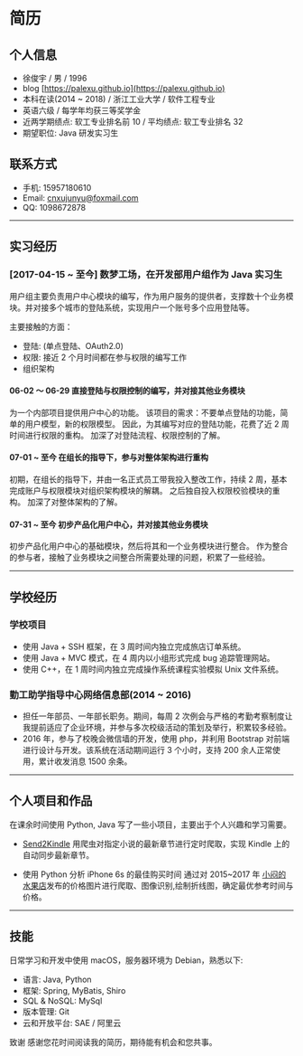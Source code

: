 # 简历

## 个人信息

- 徐俊宇 / 男 / 1996
- blog [https://palexu.github.io](https://palexu.github.io)
- 本科在读(2014 ~ 2018) / 浙江工业大学 / 软件工程专业
- 英语六级 / 每学年均获三等奖学金
- 近两学期绩点: 软工专业排名前 10 / 平均绩点: 软工专业排名 32
- 期望职位: Java 研发实习生

## 联系方式

- 手机: 15957180610
- Email: cnxujunyu@foxmail.com
- QQ: 1098672878

---

## 实习经历

### [2017-04-15 ~ 至今] 数梦工场，在开发部用户组作为 Java 实习生

用户组主要负责用户中心模块的编写，作为用户服务的提供者，支撑数十个业务模块。并对接多个城市的登陆系统，实现用户一个账号多个应用登陆等。

主要接触的方面：
- 登陆: (单点登陆、OAuth2.0)
- 权限: 接近 2 个月时间都在参与权限的编写工作
- 组织架构

#### 06-02 ～ 06-29 直接登陆与权限控制的编写，并对接其他业务模块
  为一个内部项目提供用户中心的功能。
  该项目的需求：不要单点登陆的功能，简单的用户模型，新的权限模型。
  因此，为其编写对应的登陆功能，花费了近 2 周时间进行权限的重构。
  加深了对登陆流程、权限控制的了解。

#### 07-01 ~ 至今 在组长的指导下，参与对整体架构进行重构
  初期，在组长的指导下，并由一名正式员工带我投入整改工作，持续 2 周，基本完成账户与权限模块对组织架构模块的解耦。
  之后独自投入权限校验模块的重构。
  加深了对整体架构的了解。

#### 07-31 ~ 至今 初步产品化用户中心，并对接其他业务模块
  初步产品化用户中心的基础模块，然后将其和一个业务模块进行整合。
  作为整合的参与者，接触了业务模块之间整合所需要处理的问题，积累了一些经验。

---

## 学校经历
### 学校项目
- 使用 Java + SSH 框架，在 3 周时间内独立完成旅店订单系统。
- 使用 Java + MVC 模式，在 4 周内以小组形式完成 bug 追踪管理网站。
- 使用 C++，在 1 周时间内独立完成操作系统课程实验模拟 Unix 文件系统。

<!-- ## 学校项目

### 使用Java+SSH框架，在3周时间内独立完成旅店订单系统，评分等级优秀。

在该大作业中，使用Bootstrap作为前端的基本框架，使用SSH作为后端框架，使用MySql数据库，实现了旅店预定入住、到期退房、账单管理等功能。

### 使用C++，在1周时间内独立完成操作系统课程实验模拟unix文件系统，评分等级优秀。

在该大作业中，独立实现了一个文件系统的新建、加载、运行的功能。并 配套基本的命令行操作:如mv、cp、ls、cd、chmod等。 主要学习与了 解了文件系统的主要内容，如超级块、inode等，并实现了通过成组链接法 管理空闲block块。

### 使用Java+MVC 模式，在4周内以小组形式完成bug追踪管理网站，评分等级优秀。

在该大作业中，以二人团队的形式完成。使用Bootstrap作为前端框架，使 用MVC架构搭建网站，使用MySql数据库。实现了对测试用例的管理，对 bug生命流程的管理。 -->

### 勤工助学指导中心网络信息部(2014 ~ 2016)

- 担任一年部员、一年部⻓职务。期间，每周 2 次例会与严格的考勤考察制度让我提前适应了企业环境，并参与多次校级活动的策划及举行，积累较多经验。
- 2016 年，参与了校晚会微信墙的开发，使用 php，并利用 Bootstrap 对前端进行设计与开发。该系统在活动期间运行 3 个小时，支持 200 余人正常使用，累计收发消息 1500 余条。

<!-- - 2016年新生入学前暑假，我使用html设计了一个简单的校园地图查看及景点预览，用于帮助部⻔迎新活动，pv近1000。 -->

<!--
### 计算机学院校友联络部(2014~2015)

每周电话联系计算机校友，从年龄段45到25不等，累计已联系150余人。 充分锻炼了我的交流沟通能力。 -->

---

## 个人项目和作品

在课余时间使用 Python, Java 写了一些小项目，主要出于个人兴趣和学习需要。

- [Send2Kindle](https://github.com/palexu/send2kindle)
用爬虫对指定小说的最新章节进行定时爬取，实现 Kindle 上的自动同步最新章节。

<!-- ### 电影搜索

基于微信公众号的电影搜索，发送关键词可获取电影的迅雷链接 -->

- 使用 Python 分析 iPhone 6s 的最佳购买时间
通过对 2015~2017 年 [小闷的水果店](https://appled.cc/board/price)发布的价格图片进行爬取、图像识别,绘制折线图，确定最优参考时间与价格。

---

## 技能

日常学习和开发中使用 macOS，服务器环境为 Debian，熟悉以下:

- 语言: Java, Python
- 框架: Spring, MyBatis, Shiro
- SQL & NoSQL: MySql
- 版本管理: Git
- 云和开放平台: SAE / 阿里云

致谢 感谢您花时间阅读我的简历，期待能有机会和您共事。

